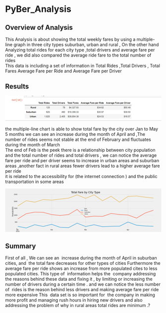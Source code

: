 
# PyBer_Analysis


## Overview of Analysis

This Analysis is about showing the total weekly fares by using a  multiple-line graph in three city types  suburban, urban and rural , On the other hand Analyzing total rides for each city type ,total drivers and average fare per ride , we did also compared   the average ride fare to the total number of rides  
This data is  including a set of information  in Total Rides	,Total Drivers ,	Total Fares	Average Fare per Ride and 	Average Fare per Driver


## Results


               
               
  
  
  
![](analysis/Readme.png)




the multiple-line chart  is able to show  total fare by the city over Jan to May 5 months we can see an increase during the month of April and  ,The number of rides seems not stable  at the end of February and fluctuates during the month of March  
The end of Feb is the peek there is a relationship between city population and the total number of rides and total drivers , we can notice the average fare per ride and per driver seems to increase in urban areas and suburban areas ,another fact  in rural areas fewer drivers   lead to a higher average fare per ride  
it is related to  the accessibility for (the internet connection ) and the public transportation in some areas  


![](analysis/PyBer_fare_summary.png)


## Summary
First of all , We can see an  increase during the month of April in suburban cities, and  the total fare decreases for other types of cities
Furthermore the average fare per ride shows an increase from more populated cites to less populated cities.
This type of  information helps the  company addressing the reasons behind these data and fixing it , by limiting or increasing the number of drivers during a certain time . and we can notice the less number of  rides is the reason behind less drivers and making average fare per ride more expensive
This  data set is so important for  the company in making more profit and managing rush hours in hiring new drivers and also addressing the problem of why in rural areas
total rides are  minimum  .?


